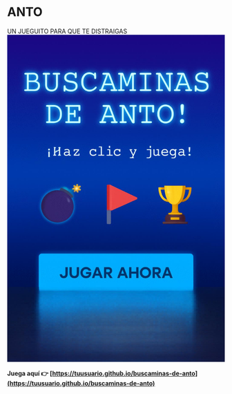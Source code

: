 # ANTO
UN JUEGUITO PARA QUE TE DISTRAIGAS
![Buscaminas de Anto](cover.png)

**Juega aquí 👉 [https://tuusuario.github.io/buscaminas-de-anto](https://tuusuario.github.io/buscaminas-de-anto)**
